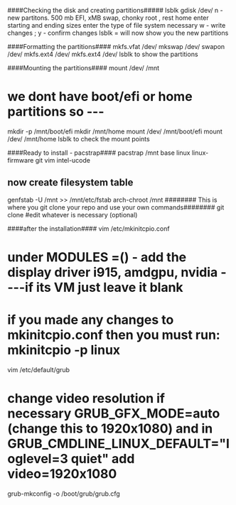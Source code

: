 ####Checking the disk and creating partitions#####
lsblk
gdisk /dev/<diskname>
n - new partitons.  500 mb EFI,  xMB swap, chonky root , rest home
enter starting and ending sizes 
enter the type of file system necessary
w - write changes ; y - confirm changes
lsblk = will now show you the new partitions

####Formatting the partitions####
mkfs.vfat /dev/<efi>
mkswap /dev/<swap>
swapon /dev/<swap>
mkfs.ext4 /dev/<root>
mkfs.ext4 /dev/<home>
lsblk to show the partitions


####Mounting the partitions####
mount /dev/<root> /mnt
# we dont have boot/efi or home partitions so ---
mkdir -p /mnt/boot/efi
mkdir /mnt/home
mount /dev/<efi> /mnt/boot/efi
mount /dev/<home> /mnt/home
lsblk to check the mount points


####Ready to install - pacstrap####
pacstrap /mnt base linux linux-firmware git vim intel-ucode
## now create filesystem table 
genfstab -U /mnt >> /mnt/etc/fstab
arch-chroot /mnt
######## This is where you git clone your repo and use your own commands########
git clone <addr>
#edit whatever is necessary (optional)

####after the installation####
vim /etc/mkinitcpio.conf
# under MODULES =()  - add the display driver i915, amdgpu, nvidia ----if its VM just leave it blank
# if you made any changes to mkinitcpio.conf then you must run: mkinitcpio -p linux 
vim /etc/default/grub
# change video resolution if necessary GRUB_GFX_MODE=auto (change this to 1920x1080) and in GRUB_CMDLINE_LINUX_DEFAULT="loglevel=3 quiet" add video=1920x1080
grub-mkconfig -o /boot/grub/grub.cfg